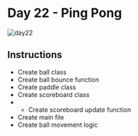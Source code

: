 # Day 22 - Ping Pong
![day22](https://github.com/user-attachments/assets/1f51ddb5-0f70-4e1f-836d-0634d43cba13)

## Instructions
* Create ball class
* Create ball bounce function
* Create paddle class
* Create scoreboard class
* * Create scoreboard update function
* Create main file
* Create ball movement logic
